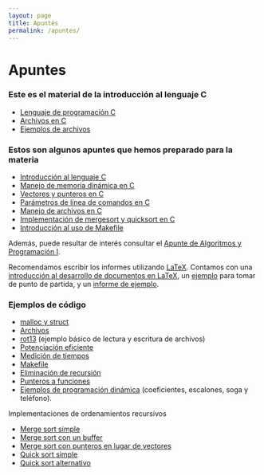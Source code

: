 ```yaml
---
layout: page
title: Apuntes
permalink: /apuntes/
---
```


Apuntes
=======

### Este es el material de la introducción al lenguaje C

* [Lenguaje de programación C](https://sites.google.com/site/fiuba7541rw/filminas_c.pdf?attredirects=0&d=1)
* [Archivos en C]()
* [Ejemplos de archivos]()

### Estos son algunos apuntes que hemos preparado para la materia

* [Introducción al lenguaje C](https://sites.google.com/site/fiuba7541rw/apuntes/Lenguaje_C.pdf?attredirects=0)
* [Manejo de memoria dinámica en C](https://sites.google.com/site/fiuba7541rw/apuntes/MemoriaDinamica.pdf?attredirects=0)
* [Vectores y punteros en C](https://sites.google.com/site/fiuba7541rw/apuntes/Vectores_y_Punteros.pdf?attredirects=0)
* [Parámetros de línea de comandos en C](https://sites.google.com/site/fiuba7541rw/apuntes/Parametros.pdf?attredirects=0)
* [Manejo de archivos en C](https://sites.google.com/site/fiuba7541rw/apuntes/Archivos.pdf?attredirects=0)
* [Implementación de mergesort y quicksort en C](https://sites.google.com/site/fiuba7541rw/apuntes/Ordenamiento.pdf?attredirects=0)
* [Introducción al uso de Makefile](https://sites.google.com/site/fiuba7541rw/apuntes/Makefile.pdf?attredirects=0)

Además, puede resultar de interés consultar el [Apunte de Algoritmos y Programación I](https://drive.google.com/file/d/0B0KKEIBDHL7tdEQ3bFZ2M3VrZzA/view).


Recomendamos escribir los informes utilizando [LaTeX](http://www.latex-project.org/).
Contamos con una [introducción al desarrollo de documentos en LaTeX](https://sites.google.com/site/fiuba7541rw/apuntes/INTRODUCCIONALATEX.pdf?attredirects=0),
un [ejemplo](https://sites.google.com/site/fiuba7541rw/apuntes/Ejemplo.zip?attredirects=0) para tomar de punto de partida,
y un [informe de ejemplo](https://sites.google.com/site/fiuba7540rw/material/InformeEjemplo.tar.gz?attredirects=0).

### Ejemplos de código

* [malloc y struct](https://sites.google.com/site/fiuba7541rw/ejemplos-de-codigo/malloc.zip?attredirects=0)
* [Archivos](https://sites.google.com/site/fiuba7541rw/ejemplos-de-codigo/archivos.tar.gz?attredirects=0)
* [rot13](https://sites.google.com/site/fiuba7541rw/ejemplos-de-codigo/rot13.c?attredirects=0) (ejemplo básico de lectura y escritura de archivos)
* [Potenciación eficiente](https://sites.google.com/site/fiuba7541rw/ejemplos-de-codigo/potencia.c?attredirects=0)
* [Medición  de tiempos](https://sites.google.com/site/fiuba7541rw/ejemplos-de-codigo/medicion.c?attredirects=0)
* [Makefile](https://sites.google.com/site/fiuba7541rw/ejemplos-de-codigo/Makefile?attredirects=0)
* [Eliminación de recursión](https://sites.google.com/site/fiuba7541rw/clases/eliminacionderecursionclase2012-09-10/recursion-elim.zip?attredirects=0)
* [Punteros a funciones](https://sites.google.com/site/fiuba7541rw/ejemplos-de-codigo/funciones.c?attredirects=0)
* [Ejemplos de programación dinámica](https://sites.google.com/site/fiuba7541rw/ejemplos-de-codigo/ejemplosProgramacionDinamica.zip?attredirects=0) (coeficientes, escalones, soga y teléfono).

Implementaciones de ordenamientos recursivos

* [Merge sort simple](https://sites.google.com/site/fiuba7541rw/ejemplos-de-codigo/mergesort_simple.c?attredirects=0)
* [Merge sort con un buffer](https://sites.google.com/site/fiuba7541rw/ejemplos-de-codigo/mergesort_buffer.c?attredirects=0)
* [Merge sort con punteros en lugar de vectores](https://sites.google.com/site/fiuba7541rw/ejemplos-de-codigo/mergesort_punteros.c?attredirects=0)
* [Quick sort simple](https://sites.google.com/site/fiuba7541rw/ejemplos-de-codigo/quicksort.c?attredirects=0)
* [Quick sort alternativo](https://sites.google.com/site/fiuba7541rw/ejemplos-de-codigo/quicksort_alt.c?attredirects=0)
